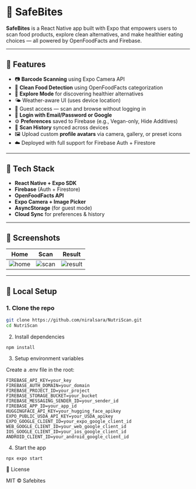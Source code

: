 # 🥗 SafeBites

**SafeBites** is a React Native app built with Expo that empowers users to scan food products, explore clean alternatives, and make healthier eating choices — all powered by OpenFoodFacts and Firebase.

---

## 🚀 Features

- 📷 **Barcode Scanning** using Expo Camera API
- 🧠 **Clean Food Detection** using OpenFoodFacts categorization
- 🌿 **Explore Mode** for discovering healthier alternatives
- 🌤️ Weather-aware UI (uses device location)
- 👤 Guest access — scan and browse without logging in
- 🔐 **Login with Email/Password or Google**
- ⚙️ **Preferences** saved to Firebase (e.g., Vegan-only, Hide Additives)
- 🧾 **Scan History** synced across devices
- 🖼️ Upload custom **profile avatars** via camera, gallery, or preset icons
- ☁️ Deployed with full support for Firebase Auth + Firestore

---

## 🧪 Tech Stack

- **React Native + Expo SDK**
- **Firebase** (Auth + Firestore)
- **OpenFoodFacts API**
- **Expo Camera + Image Picker**
- **AsyncStorage** (for guest mode)
- **Cloud Sync** for preferences & history

---

## 📱 Screenshots

| Home | Scan | Result |
|------|------|--------|
| ![home](screenshots/home.png) | ![scan](screenshots/scan.png) | ![result](screenshots/result.png) |

---

## 🔧 Local Setup

### 1. Clone the repo

```bash
git clone https://github.com/niralsara/NutriScan.git
cd NutriScan
```
2. Install dependencies
```
npm install
```
3. Setup environment variables

Create a .env file in the root:
```
FIREBASE_API_KEY=your_key
FIREBASE_AUTH_DOMAIN=your_domain
FIREBASE_PROJECT_ID=your_project
FIREBASE_STORAGE_BUCKET=your_bucket
FIREBASE_MESSAGING_SENDER_ID=your_sender_id
FIREBASE_APP_ID=your_app_id
HUGGINGFACE_API_KEY=your_hugging_face_apikey
EXPO_PUBLIC_USDA_API_KEY=your_USDA_apikey
EXPO_GOOGLE_CLIENT_ID=your_expo_google_client_id
WEB_GOOGLE_CLIENT_ID=your_web_google_client_id
IOS_GOOGLE_CLIENT_ID=your_ios_google_client_id
ANDROID_CLIENT_ID=your_android_google_client_id
```
4. Start the app
```
npx expo start
```
📜 License

MIT © Safebites
